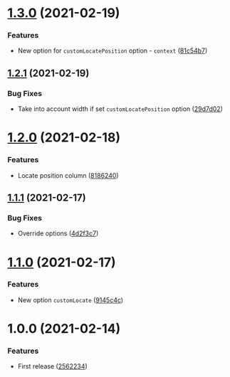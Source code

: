 # [1.3.0](https://github.com/unlight/nestolog/compare/v1.2.1...v1.3.0) (2021-02-19)


### Features

* New option for `customLocatePosition` option - `context` ([81c54b7](https://github.com/unlight/nestolog/commit/81c54b76d42ea5193af636c53c1d1890b7edb180))

## [1.2.1](https://github.com/unlight/nestolog/compare/v1.2.0...v1.2.1) (2021-02-19)


### Bug Fixes

* Take into account width if set `customLocatePosition` option ([29d7d02](https://github.com/unlight/nestolog/commit/29d7d02a79d5eed82983eda8593792cd752aba0f))

# [1.2.0](https://github.com/unlight/nestolog/compare/v1.1.1...v1.2.0) (2021-02-18)


### Features

* Locate position column ([8186240](https://github.com/unlight/nestolog/commit/8186240e062a9211c818583c05fe48cce18e60a6))

## [1.1.1](https://github.com/unlight/nestolog/compare/v1.1.0...v1.1.1) (2021-02-17)


### Bug Fixes

* Override options ([4d2f3c7](https://github.com/unlight/nestolog/commit/4d2f3c70baf5421b085af30036a61385fd6457b7))

# [1.1.0](https://github.com/unlight/nestolog/compare/v1.0.0...v1.1.0) (2021-02-17)


### Features

* New option `customLocate` ([9145c4c](https://github.com/unlight/nestolog/commit/9145c4cb3713f8b3d58870eef0f02648aa7e2e6d))

# 1.0.0 (2021-02-14)


### Features

* First release ([2562234](https://github.com/unlight/nestolog/commit/2562234b187ac7f0d169253021624a61cb911422))
